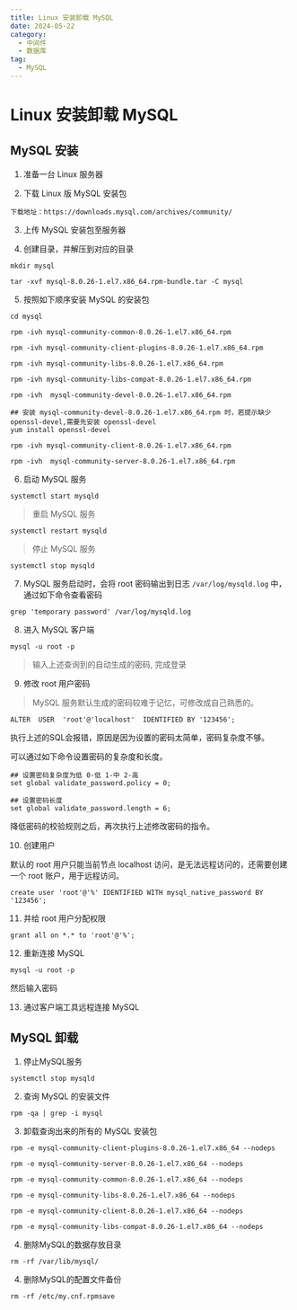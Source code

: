 ```yaml
---
title: Linux 安装卸载 MySQL
date: 2024-05-22
category:
  - 中间件
  - 数据库
tag:
  - MySQL
---
```


# Linux 安装卸载 MySQL

<!-- more -->

## MySQL 安装

1. 准备一台 Linux 服务器

2. 下载 Linux 版 MySQL 安装包
```
下载地址：https://downloads.mysql.com/archives/community/
```

3. 上传 MySQL 安装包至服务器

4. 创建目录，并解压到对应的目录
```
mkdir mysql

tar -xvf mysql-8.0.26-1.el7.x86_64.rpm-bundle.tar -C mysql
```

5. 按照如下顺序安装 MySQL 的安装包

```
cd mysql

rpm -ivh mysql-community-common-8.0.26-1.el7.x86_64.rpm 

rpm -ivh mysql-community-client-plugins-8.0.26-1.el7.x86_64.rpm 

rpm -ivh mysql-community-libs-8.0.26-1.el7.x86_64.rpm 

rpm -ivh mysql-community-libs-compat-8.0.26-1.el7.x86_64.rpm

rpm -ivh  mysql-community-devel-8.0.26-1.el7.x86_64.rpm

## 安装 mysql-community-devel-8.0.26-1.el7.x86_64.rpm 时，若提示缺少 openssl-devel,需要先安装 openssl-devel
yum install openssl-devel

rpm -ivh mysql-community-client-8.0.26-1.el7.x86_64.rpm

rpm -ivh  mysql-community-server-8.0.26-1.el7.x86_64.rpm
```

6. 启动 MySQL 服务
```
systemctl start mysqld
```

> 重启 MySQL 服务
```
systemctl restart mysqld
```

> 停止 MySQL 服务
```
systemctl stop mysqld
```

7. MySQL 服务启动时，会将 root 密码输出到日志 `/var/log/mysqld.log` 中，通过如下命令查看密码
```
grep 'temporary password' /var/log/mysqld.log
```

8. 进入 MySQL 客户端
```
mysql -u root -p
```

> 输入上述查询到的自动生成的密码, 完成登录

9. 修改 root 用户密码
> MySQL 服务默认生成的密码较难于记忆，可修改成自己熟悉的。

```
ALTER  USER  'root'@'localhost'  IDENTIFIED BY '123456';
```

执行上述的SQL会报错，原因是因为设置的密码太简单，密码复杂度不够。

可以通过如下命令设置密码的复杂度和长度。

```
## 设置密码复杂度为低 0-低 1-中 2-高 
set global validate_password.policy = 0;

## 设置密码长度
set global validate_password.length = 6;
```

降低密码的校验规则之后，再次执行上述修改密码的指令。

10. 创建用户

默认的 root 用户只能当前节点 localhost 访问，是无法远程访问的，还需要创建一个 root 账户，用于远程访问。

```
create user 'root'@'%' IDENTIFIED WITH mysql_native_password BY '123456';
```

11. 并给 root 用户分配权限

```
grant all on *.* to 'root'@'%';
```

12. 重新连接 MySQL
```
mysql -u root -p
```

然后输入密码

13. 通过客户端工具远程连接 MySQL

## MySQL 卸载

1. 停止MySQL服务
```
systemctl stop mysqld
```

2. 查询 MySQL 的安装文件
```
rpm -qa | grep -i mysql
```

3. 卸载查询出来的所有的 MySQL 安装包

```
rpm -e mysql-community-client-plugins-8.0.26-1.el7.x86_64 --nodeps

rpm -e mysql-community-server-8.0.26-1.el7.x86_64 --nodeps

rpm -e mysql-community-common-8.0.26-1.el7.x86_64 --nodeps

rpm -e mysql-community-libs-8.0.26-1.el7.x86_64 --nodeps

rpm -e mysql-community-client-8.0.26-1.el7.x86_64 --nodeps

rpm -e mysql-community-libs-compat-8.0.26-1.el7.x86_64 --nodeps
```

4. 删除MySQL的数据存放目录
```
rm -rf /var/lib/mysql/
```

4. 删除MySQL的配置文件备份
```
rm -rf /etc/my.cnf.rpmsave
```

